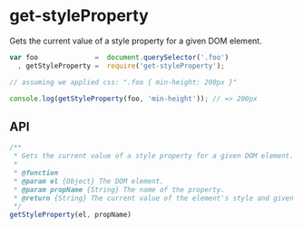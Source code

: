 # get-styleProperty

Gets the current value of a style property for a given DOM element.

```js
var foo              =  document.querySelector('.foo')
  , getStyleProperty =  require('get-styleProperty');

// assuming we applied css: ".foo { min-height: 200px }"

console.log(getStyleProperty(foo, 'min-height')); // => 200px
```

## API

```js
/**
 * Gets the current value of a style property for a given DOM element.
 *
 * @function
 * @param el {Object} The DOM element.
 * @param propName {String} The name of the property.
 * @return {String} The current value of the element's style and given property. 
 */
getStyleProperty(el, propName)
```

